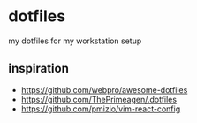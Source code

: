 # dotfiles

my dotfiles for my workstation setup

## inspiration

* https://github.com/webpro/awesome-dotfiles 
* https://github.com/ThePrimeagen/.dotfiles 
* https://github.com/pmizio/vim-react-config
